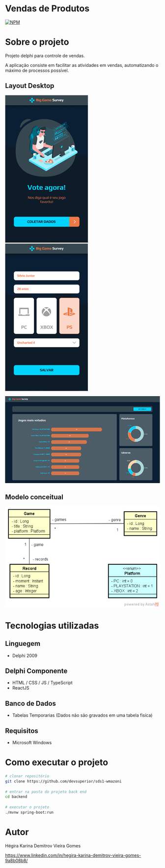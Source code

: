 # Vendas de Produtos 
[![NPM](https://img.shields.io/npm/l/react)](https://github.com/hegirakarina/vendasprodutos/blob/main/LICENSE) 

# Sobre o projeto


Projeto delphi para controle de vendas.

A aplicação consiste em facilitar as atividades em vendas, automatizando o máximo de processos possível.

## Layout Desktop
![Mobile 1](https://github.com/acenelio/assets/raw/main/sds1/mobile1.png) ![Mobile 2](https://github.com/acenelio/assets/raw/main/sds1/mobile2.png)

![Web 2](https://github.com/acenelio/assets/raw/main/sds1/web2.png)

## Modelo conceitual
![Modelo Conceitual](https://github.com/acenelio/assets/raw/main/sds1/modelo-conceitual.png)

# Tecnologias utilizadas
## Linguegem
- Delphi 2009
## Delphi Componente
- HTML / CSS / JS / TypeScript
- ReactJS
## Banco de Dados
- Tabelas Temporarias (Dados não são gravados em uma tabela fisíca)

## Requisitos 
- Microsoft Windows

# Como executar o projeto

```bash
# clonar repositório
git clone https://github.com/devsuperior/sds1-wmazoni

# entrar na pasta do projeto back end
cd backend

# executar o projeto
./mvnw spring-boot:run
```

# Autor

Hégira Karina Demitrov Vieira Gomes

https://www.linkedin.com/in/hegira-karina-demitrov-vieira-gomes-9a8b08b8/




